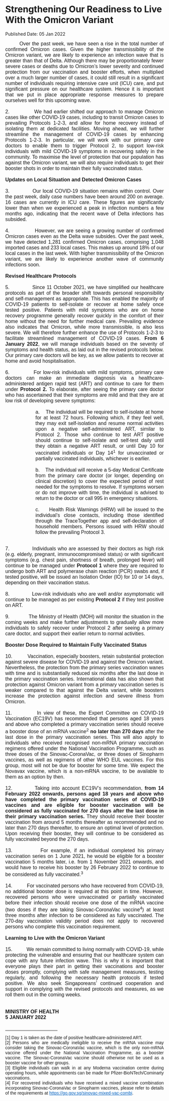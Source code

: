 <html>
    <meta http-equiv="Content-Type" content="text/html; charset=utf-8"/>
    <meta charset="utf-8"/>
    <title>Strengthening Our Readiness to Live With the Omicron Variant</title>
    <body><h1>Strengthening Our Readiness to Live With the Omicron Variant</h1>
    <p>Published Date: 05 Jan 2022</p> <p style="margin: 0cm; font-size: 11pt; font-family: Calibri, sans-serif; text-align: justify;"><span style="font-family: Arial; font-size: 16px;">&nbsp; &nbsp; &nbsp; &nbsp; Over the past week, we have seen a rise in the total number of confirmed Omicron cases. Given the higher transmissibility of the Omicron variant, we are likely to experience an infection wave that is greater than that of Delta. Although there may be proportionately fewer severe cases or deaths due to Omicron’s lower severity and continued protection from our vaccination and booster efforts, when multiplied over a much larger number of cases, it could still result in a significant number of individuals requiring intensive care unit (ICU) care, and put significant pressure on our healthcare system. Hence it is important that we put in place appropriate response measures to prepare ourselves well for this upcoming wave.</span></p><p style="margin: 0cm; font-size: 11pt; font-family: Calibri, sans-serif; text-align: justify;"><span style="font-size: 16px;"><span style="font-family: Arial;">&nbsp;</span></span></p><p style="margin: 0cm; font-size: 11pt; font-family: Calibri, sans-serif; text-align: justify;"><span style="font-size: 16px;"><span style="font-family: Arial;">2.<span style="font-stretch: normal;">&nbsp;&nbsp;&nbsp;&nbsp;&nbsp;&nbsp;&nbsp;&nbsp;&nbsp;&nbsp;&nbsp;&nbsp; </span>We had earlier shifted our approach to manage Omicron cases like other COVID-19 cases, including to transit Omicron cases to prevailing Protocols 1-2-3, and allow for home recovery instead of isolating them at dedicated facilities. Moving ahead, we will further streamline the management of COVID-19 cases by enhancing Protocols 1-2-3. In particular, we will work with our primary care doctors to enable them to trigger Protocol 2, to support low-risk individuals with mild COVID-19 symptoms in recovering safely in the community. To maximise the level of protection that our population has against the Omicron variant, we will also require individuals to get their booster shots in order to maintain their fully vaccinated status.</span></span></p><p style="margin: 0cm; font-size: 11pt; font-family: Calibri, sans-serif; text-align: justify;"><span style="font-size: 16px;"><span style="font-family: Arial;">&nbsp;</span></span></p><p style="margin: 0cm; font-size: 11pt; font-family: Calibri, sans-serif; text-align: justify;"><span style="font-size: 16px;"><span style="font-family: Arial;"><strong>Updates on Local Situation and Detected Omicron Cases</strong></span></span></p><p style="margin: 0cm; font-size: 11pt; font-family: Calibri, sans-serif; text-align: justify;"><span style="font-size: 16px;"><span style="font-family: Arial;">&nbsp;</span></span></p><p style="margin: 0cm; font-size: 11pt; font-family: Calibri, sans-serif; text-align: justify;"><span style="font-size: 16px;"><span style="font-family: Arial;">3.<span style="font-stretch: normal;">&nbsp;&nbsp;&nbsp;&nbsp;&nbsp;&nbsp;&nbsp;&nbsp;&nbsp;&nbsp;&nbsp;&nbsp; </span>Our local COVID-19 situation remains within control. Over the past week, daily case numbers have been around 200 on average. 16 cases are currently in ICU care. These figures are significantly lower than when we experienced a peak in infection numbers a few months ago, indicating that the recent wave of Delta infections has subsided.</span></span></p><p style="margin: 0cm; font-size: 11pt; font-family: Calibri, sans-serif; text-align: justify;"><span style="font-size: 16px;"><span style="font-family: Arial;"><em>&nbsp;</em></span></span></p><p style="margin: 0cm; font-size: 11pt; font-family: Calibri, sans-serif; text-align: justify;"><span style="font-size: 16px;"><span style="font-family: Arial;">4.<span style="font-stretch: normal;">&nbsp;&nbsp;&nbsp;&nbsp;&nbsp;&nbsp;&nbsp;&nbsp;&nbsp;&nbsp;&nbsp;&nbsp; </span>However, we are seeing a growing number of confirmed Omicron cases even as the Delta wave subsides. Over the past week, we have detected 1,281 confirmed Omicron cases, comprising 1,048 imported cases and 233 local cases. This makes up around 18% of our local cases in the last week. With higher transmissibility of the Omicron variant, we are likely to experience another wave of community infections soon.</span></span></p><p style="margin: 0cm; font-size: 11pt; font-family: Calibri, sans-serif; text-align: justify;"><span style="font-size: 16px;"><span style="font-family: Arial;">&nbsp;</span></span></p><p style="margin: 0cm; font-size: 11pt; font-family: Calibri, sans-serif; text-align: justify;"><span style="font-size: 16px;"><span style="font-family: Arial;"><strong>Revised Healthcare Protocols</strong></span></span></p><p style="margin: 0cm; font-size: 11pt; font-family: Calibri, sans-serif; text-align: justify;"><span style="font-size: 16px;"><span style="font-family: Arial;"><strong><em>&nbsp;</em></strong></span></span></p><p style="margin: 0cm; font-size: 11pt; font-family: Calibri, sans-serif; text-align: justify;"><span style="font-size: 16px;"><span style="font-family: Arial;">5.<span style="font-stretch: normal;">&nbsp;&nbsp;&nbsp;&nbsp;&nbsp;&nbsp;&nbsp;&nbsp;&nbsp;&nbsp;&nbsp;&nbsp; </span>Since 11 October 2021, we have simplified our healthcare protocols as part of the broader shift towards personal responsibility and self-management as appropriate. This has enabled the majority of COVID-19 patients to self-isolate or recover at home safely once tested positive. Patients with mild symptoms who are on home recovery programme generally recover quickly in the comfort of their home without the need for further medical care. Prevailing evidence also indicates that Omicron, while more transmissible, is also less severe. We will therefore further enhance the use of Protocols 1-2-3 to facilitate streamlined management of COVID-19 cases. <strong>From 6 January 2022</strong>, we will manage individuals based on the severity of symptoms and health status, as laid out in the revised protocols below. Our primary care doctors will be key, as we allow patients to recover at home and avoid hospitalisation.</span></span></p><p style="margin: 0cm; font-size: 11pt; font-family: Calibri, sans-serif;"><span style="font-size: 16px;"><span style="font-family: Arial;">&nbsp;</span></span></p><p style="margin: 0cm; font-size: 11pt; font-family: Calibri, sans-serif; text-align: justify;"><span style="font-size: 16px;"><span style="font-family: Arial;">6.<span style="font-stretch: normal;">&nbsp;&nbsp;&nbsp;&nbsp;&nbsp;&nbsp;&nbsp;&nbsp;&nbsp;&nbsp;&nbsp;&nbsp; </span>For low-risk individuals with mild symptoms, primary care doctors can make an immediate diagnosis via a healthcare-administered antigen rapid test (ART) and continue to care for them under <strong>Protocol 2.</strong> To elaborate, after seeing the primary care doctor who has ascertained that their symptoms are mild and that they are at low risk of developing severe symptoms:</span></span></p><p style="margin: 0cm 0cm 0cm 36pt; font-size: 11pt; font-family: Calibri, sans-serif;"><span style="font-size: 16px;"><span style="font-family: Arial;">&nbsp;</span></span></p><p style="margin: 0cm 0cm 0cm 72pt; font-size: 11pt; font-family: Calibri, sans-serif; text-align: justify;"><span style="font-size: 16px;"><span style="font-family: Arial;">a.<span style="font-stretch: normal;">&nbsp;&nbsp;&nbsp; </span>The individual will be required to self-isolate at home for at least 72 hours. Following which, if they feel well, they may exit self-isolation and resume normal activities upon a negative self-administered ART, similar to Protocol 2. Those who continue to test ART positive should continue to self-isolate and self-test daily until they obtain a negative ART result, or until Day 10 for vaccinated individuals or Day 14<sup>1</sup>&nbsp;for unvaccinated or partially vaccinated individuals, whichever is earlier.</span></span></p><p style="margin: 0cm 0cm 0cm 72pt; font-size: 11pt; font-family: Calibri, sans-serif; text-align: justify;"><span style="font-size: 16px;"><span style="font-family: Arial;"><strong>&nbsp;</strong></span></span></p><p style="margin: 0cm 0cm 0cm 72pt; font-size: 11pt; font-family: Calibri, sans-serif; text-align: justify;"><span style="font-size: 16px;"><span style="font-family: Arial;">b.<span style="font-stretch: normal;">&nbsp;&nbsp;&nbsp; </span>The individual will receive a 5-day Medical Certificate from the primary care doctor (or longer, depending on clinical discretion) to cover the expected period of rest needed for the symptoms to resolve. If symptoms worsen or do not improve with time, the individual is advised to return to the doctor or call 995 in emergency situations.</span></span></p><p style="margin: 0cm 0cm 0cm 36pt; font-size: 11pt; font-family: Calibri, sans-serif;"><span style="font-size: 16px;"><span style="font-family: Arial;"><strong>&nbsp;</strong></span></span></p><p style="margin: 0cm 0cm 0cm 72pt; font-size: 11pt; font-family: Calibri, sans-serif; text-align: justify;"><span style="font-size: 16px;"><span style="font-family: Arial;">c.<span style="font-stretch: normal;">&nbsp;&nbsp;&nbsp;&nbsp; </span>Health Risk Warnings (HRW) will be issued to the individual’s close contacts, including those identified through the TraceTogether app and self-declaration of household members. Persons issued with HRW should follow the prevailing Protocol 3.</span></span></p><p style="margin: 0cm 0cm 12pt 36pt; font-size: 11pt; font-family: Calibri, sans-serif; text-align: justify;"><span style="font-size: 16px;"><span style="font-family: Arial;">&nbsp;</span></span></p><p style="margin: 0cm; font-size: 11pt; font-family: Calibri, sans-serif; text-align: justify;"><span style="font-size: 16px;"><span style="font-family: Arial;">7.<span style="font-stretch: normal;">&nbsp;&nbsp;&nbsp;&nbsp;&nbsp;&nbsp;&nbsp;&nbsp;&nbsp;&nbsp;&nbsp;&nbsp; </span>Individuals who are assessed by their doctors as high risk (e.g. <span class="null1">elderly, pregnant, immunocompromised status) </span>or with significant symptoms (e.g. chest pain, shortness of breath, prolonged fever) will continue to be managed under <strong>Protocol 1</strong> where they are required to undergo both ART and polymerase chain reaction (PCR) swabs and, if tested positive, will be issued an Isolation Order (IO) for 10 or 14 days, depending on their vaccination status.</span></span></p><p style="margin: 0cm; font-size: 11pt; font-family: Calibri, sans-serif; text-align: justify;"><span style="font-size: 16px;"><span style="font-family: Arial;">&nbsp;</span></span></p><p style="margin: 0cm; font-size: 11pt; font-family: Calibri, sans-serif; text-align: justify;"><span style="font-size: 16px;"><span style="font-family: Arial;">8.<span style="font-stretch: normal;">&nbsp;&nbsp;&nbsp;&nbsp;&nbsp;&nbsp;&nbsp;&nbsp;&nbsp;&nbsp;&nbsp;&nbsp; </span><span class="null1">Low-risk individuals </span>who are well and/or asymptomatic will continue to be managed as per existing <strong>Protocol 2</strong> if they test positive on ART.</span></span></p><p style="margin: 0cm; font-size: 11pt; font-family: Calibri, sans-serif; text-align: justify;"><span style="font-size: 16px;"><span style="font-family: Arial;">&nbsp;</span></span></p><p style="margin: 0cm; font-size: 11pt; font-family: Calibri, sans-serif; text-align: justify;"><span style="font-size: 16px;"><span style="font-family: Arial;">9.<span style="font-stretch: normal;">&nbsp;&nbsp;&nbsp;&nbsp;&nbsp;&nbsp;&nbsp;&nbsp;&nbsp;&nbsp;&nbsp;&nbsp; </span>The Ministry of Health (MOH) will monitor the situation in the coming weeks and make further adjustments to gradually allow more individuals to safely recover under Protocol 2 after seeing a primary care doctor, and support their earlier return to normal activities.</span></span></p><p style="margin: 0cm; font-size: 11pt; font-family: Calibri, sans-serif; text-align: justify;"><span style="font-size: 16px;"><span style="font-family: Arial;">&nbsp;</span></span></p><p style="margin: 0cm; font-size: 11pt; font-family: Calibri, sans-serif; text-align: justify;"><span style="font-size: 16px;"><span style="font-family: Arial;"><strong>Booster Dose Required to Maintain Fully Vaccinated Status</strong></span></span></p><p style="margin: 0cm; font-size: 11pt; font-family: Calibri, sans-serif; text-align: justify;"><span style="font-size: 16px;"><span style="font-family: Arial;"><strong>&nbsp;</strong></span></span></p><p style="margin: 0cm; font-size: 11pt; font-family: Calibri, sans-serif; text-align: justify;"><span style="font-size: 16px;"><span style="font-family: Arial;">10.<span style="font-stretch: normal;">&nbsp;&nbsp;&nbsp;&nbsp;&nbsp;&nbsp;&nbsp;&nbsp;&nbsp; </span>Vaccination, especially boosters, retain substantial protection against severe disease for COVID-19 and against the Omicron variant. Nevertheless, the protection from the primary series vaccination wanes with time and is substantially reduced six months after the last dose in the primary vaccination series. International data has also shown that protection against Omicron variant from a primary vaccination series is weaker compared to that against the Delta variant, while boosters increase the protection against infection and severe illness from Omicron.</span></span></p><p style="margin: 0cm; font-size: 11pt; font-family: Calibri, sans-serif; text-align: justify;"><span style="font-size: 16px;"><span style="font-family: Arial;">&nbsp;</span></span></p><p style="margin: 0cm; font-size: 11pt; font-family: Calibri, sans-serif; text-align: justify;"><span style="font-size: 16px;"><span style="font-family: Arial;">11.<span style="font-stretch: normal;">&nbsp;&nbsp;&nbsp;&nbsp;&nbsp;&nbsp;&nbsp;&nbsp;&nbsp; </span>In view of these, the Expert Committee on COVID-19 Vaccination (EC19V) has recommended that persons aged 18 years and above who completed a primary vaccination series should receive a booster dose of an mRNA vaccine<sup>2</sup>&nbsp;<strong>no later than 270 days </strong>after the last dose in the primary vaccination series. This will also apply to individuals who received recognised non-mRNA primary vaccination regimens offered under the National Vaccination Programme, such as three doses of the Sinovac-CoronaVac, or three doses of Sinopharm vaccines, as well as regimens of other WHO EUL vaccines. For this group, most will not be due for booster for some time. We expect the Novavax vaccine, which is a non-mRNA vaccine, to be available to them as an option by then.&nbsp;</span></span></p><p style="margin: 0cm; font-size: 11pt; font-family: Calibri, sans-serif; text-align: justify;"><span style="font-size: 16px;"><span style="font-family: Arial;">&nbsp;</span></span></p><p style="margin: 0cm; font-size: 11pt; font-family: Calibri, sans-serif; text-align: justify;"><span style="font-size: 16px;"><span style="font-family: Arial;">12.<span style="font-stretch: normal;">&nbsp;&nbsp;&nbsp;&nbsp;&nbsp;&nbsp;&nbsp;&nbsp;&nbsp; </span>Taking into account EC19V’s recommendation, <strong>from 14 February 2022 onwards, persons aged 18 years and above who have completed the primary vaccination series of COVID-19 vaccines</strong> <strong>and are eligible for booster vaccination will be considered as fully vaccinated for 270 days after the last dose in their primary vaccination series.</strong> They should receive their booster vaccination from around 5 months thereafter as recommended and no later than 270 days thereafter, to ensure an optimal level of protection. Upon receiving their booster, they will continue to be considered as fully vaccinated beyond the 270 days.</span></span></p><p style="margin: 0cm 0cm 0cm 36pt; font-size: 11pt; font-family: Calibri, sans-serif;"><span style="font-size: 16px;"><span style="font-family: Arial;">&nbsp;</span></span></p><p style="margin: 0cm; font-size: 11pt; font-family: Calibri, sans-serif; text-align: justify;"><span style="font-size: 16px;"><span style="font-family: Arial;">13.<span style="font-stretch: normal;">&nbsp;&nbsp;&nbsp;&nbsp;&nbsp;&nbsp;&nbsp;&nbsp;&nbsp; </span>For example, if an individual completed his primary vaccination series on 1 June 2021, he would be eligible for a booster vaccination 5 months later, i.e. from 1 November 2021 onwards, and would have to receive his booster by 26 February 2022 to continue to be considered as fully vaccinated.<sup>3</sup>&nbsp;&nbsp;</span></span></p><p style="margin: 0cm 0cm 0cm 36pt; font-size: 11pt; font-family: Calibri, sans-serif;"><span style="font-size: 16px;"><span style="font-family: Arial;">&nbsp;</span></span></p><p style="margin: 0cm; font-size: 11pt; font-family: Calibri, sans-serif; text-align: justify;"><span style="font-size: 16px;"><span style="font-family: Arial;">14.<span style="font-stretch: normal;">&nbsp;&nbsp;&nbsp;&nbsp;&nbsp;&nbsp;&nbsp;&nbsp;&nbsp; </span>For vaccinated persons who have recovered from COVID-19, no additional booster dose is required at this point in time. However, recovered persons who were unvaccinated or partially vaccinated before their infection should receive one dose of the mRNA vaccine (two doses if they are taking Sinovac-CoronaVac vaccine<sup>4</sup>) at least three months after infection to be considered as fully vaccinated. The 270-day vaccination validity period does not apply to recovered persons who complete this vaccination requirement.</span></span></p><p style="margin: 0cm; font-size: 11pt; font-family: Calibri, sans-serif;"><span style="font-size: 16px;"><span style="font-family: Arial;">&nbsp;</span></span></p><p style="margin: 0cm; font-size: 11pt; font-family: Calibri, sans-serif; text-align: justify;"><span style="font-size: 16px;"><span style="font-family: Arial;"><strong>Learning to Live with the Omicron Variant</strong></span></span></p><p style="margin: 0cm; font-size: 11pt; font-family: Calibri, sans-serif; text-align: justify;"><span style="font-size: 16px;"><span style="font-family: Arial;">&nbsp;</span></span></p><p style="margin: 0cm; font-size: 11pt; font-family: Calibri, sans-serif; text-align: justify;"><span style="font-size: 16px;"><span style="font-family: Arial;">15.<span style="font-stretch: normal;">&nbsp;&nbsp;&nbsp;&nbsp;&nbsp;&nbsp;&nbsp;&nbsp;&nbsp; </span>We remain committed to living normally with COVID-19, while protecting the vulnerable and ensuring that our healthcare system can cope with any future infection wave. This is why it is important that everyone plays their part in getting their vaccinations and booster doses promptly, complying with safe management measures, testing regularly, and following the necessary health protocols if tested positive. We also seek Singaporeans’ continued cooperation and support in complying with the revised protocols and measures, as we roll them out in the coming weeks. &nbsp;</span></span></p><p style="margin: 0cm; font-size: 11pt; font-family: Calibri, sans-serif; text-align: justify;"><span style="font-size: 16px;"><span style="font-family: Arial;">&nbsp;</span></span></p><p style="margin: 0cm; font-size: 11pt; font-family: Calibri, sans-serif; text-align: justify;"><span style="font-size: 16px;"><span style="font-family: Arial;">&nbsp;</span></span></p><p style="margin: 0cm; font-size: 11pt; font-family: Calibri, sans-serif; text-align: justify;"><span style="font-size: 16px;"><span style="font-family: Arial;"><strong>MINISTRY OF HEALTH</strong></span></span></p><p style="margin: 0cm; font-size: 11pt; font-family: Calibri, sans-serif; text-align: justify;"><span style="font-size: 16px;"><span style="font-family: Arial;"><strong>5 JANUARY 2022</strong></span></span></p><div><span style="font-family: Arial; font-size: 16px;"><br clear="all"></span><hr align="left" size="1" width="33%"><div id="ftn1"><p style="margin: 0cm; font-size: 10pt; font-family: Calibri, sans-serif;"><span style="font-size: 14px;"><span style="font-family: Arial;">[1] Day 1 is taken as the date of positive healthcare-administered ART.</span></span></p></div><div id="ftn2"><p style="margin: 0cm; font-size: 10pt; font-family: Calibri, sans-serif; text-align: justify;"><span style="font-size: 14px;"><span style="font-family: Arial;"><span>[2]&nbsp;</span>Persons who are medically ineligible to receive the mRNA vaccine may consider taking the Sinovac-CoronaVac vaccine, which is the only non-mRNA vaccine offered under the National Vaccination Programme, as a booster vaccine. The Sinovac-CoronaVac vaccine should otherwise not be used as a booster vaccine for other groups.&nbsp;</span></span></p></div><div id="ftn3"><p style="margin: 0cm; font-size: 10pt; font-family: Calibri, sans-serif; text-align: justify;"><span style="font-size: 14px;"><span style="font-family: Arial;">[3] Eligible individuals can walk in at any Moderna vaccination centre during operating hours, while appointments can be made for Pfizer-BioNTech/Cominarty vaccinations.</span></span></p></div><div id="ftn4"><p style="margin: 0cm; font-size: 10pt; font-family: Calibri, sans-serif; text-align: justify;"><span style="font-family: Arial;"><span style="font-size: 14px;">[4] For recovered individuals who have received a mixed vaccine combination incorporating Sinovac-CoronaVac or Sinopharm vaccines, please refer to details of the requirements at <span><a href="https://file.go.gov.sg/sinovac-mixed-vac-combi.pdf" style="color: rgb(5, 99, 193);" title="" class="" target="">https://go.gov.sg/sinovac-mixed-vac-combi</a></span>.</span></span></p></div></div></body>
</html>